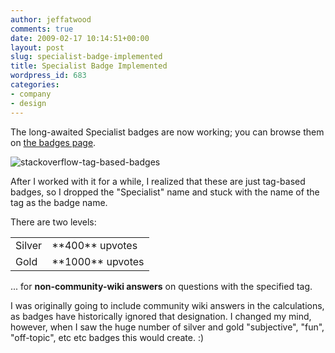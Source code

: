 ```yaml
---
author: jeffatwood
comments: true
date: 2009-02-17 10:14:51+00:00
layout: post
slug: specialist-badge-implemented
title: Specialist Badge Implemented
wordpress_id: 683
categories:
- company
- design
---
```



The long-awaited Specialist badges are now working; you can browse them on [the badges page](http://stackoverflow.com/badges).



![stackoverflow-tag-based-badges](http://blog.stackoverflow.com/wp-content/uploads/stackoverflow-tag-based-badges.png)



After I worked with it for a while, I realized that these are just tag-based badges, so I dropped the "Specialist" name and stuck with the name of the tag as the badge name.



There are two levels:



<table cellpadding="4" width="300" cellspacing="4" >
<tr >
<td >Silver
</td>
<td >**400** upvotes
</td></tr>
<tr >
<td >Gold
</td>
<td >**1000** upvotes
</td></tr>
</table>



... for **non-community-wiki answers** on questions with the specified tag.



I was originally going to include community wiki answers in the calculations, as badges have historically ignored that designation. I changed my mind, however, when I saw the huge number of silver and gold "subjective", "fun", "off-topic", etc etc badges this would create. :)

